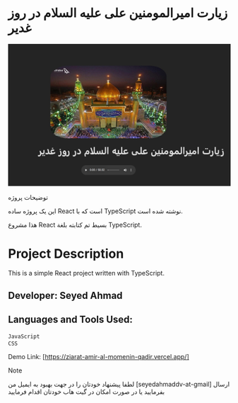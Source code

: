 # زیارت امیرالمومنین علی علیه السلام در روز غدیر

![تصویر اپلیکیشن](https://github.com/seyedahmaddv/ziarat-amir-al-momenin-qadir/blob/main/ziarateamiralmomeninali/haramenajaf.jpg?raw=true)

توضیحات پروژه

این یک پروژه ساده React است که با TypeScript نوشته شده است.

هذا مشروع React بسيط تم كتابته بلغة TypeScript.
# Project Description
This is a simple React project written with TypeScript.
## Developer: Seyed Ahmad

## Languages and Tools Used:

    JavaScript
    CSS

Demo Link: [https://ziarat-amir-al-momenin-qadir.vercel.app/]

> [!NOTE]
>  لطفا پیشنهاد خودتان را در جهت بهبود به ایمیل من [seyedahmaddv-at-gmail] ارسال بفرمایید یا در صورت امکان در گیت هاب خودتان اقدام فرمایید
 

